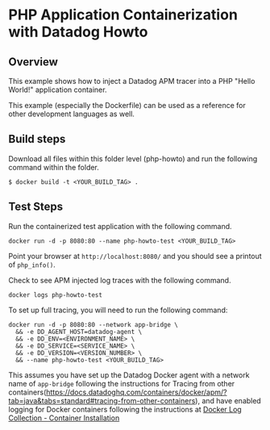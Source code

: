 # PHP Application Containerization with Datadog Howto
## Overview

This example shows how to inject a Datadog APM tracer into a PHP "Hello World!" application container.

This example (especially the Dockerfile) can be used as a reference for other development languages as well.

## Build steps

Download all files within this folder level (php-howto) and run the following command within the folder.
```
$ docker build -t <YOUR_BUILD_TAG> .
```

## Test Steps

Run the containerized test application with the following command.
```
docker run -d -p 8080:80 --name php-howto-test <YOUR_BUILD_TAG>
```

Point your browser at `http://localhost:8080/` and you should see a printout of `php_info()`.

Check to see APM injected log traces with the following command.
```
docker logs php-howto-test
```

To set up full tracing, you will need to run the following command:
```
docker run -d -p 8080:80 --network app-bridge \
  && -e DD_AGENT_HOST=datadog-agent \
  && -e DD_ENV=<ENVIRONMENT_NAME> \
  && -e DD_SERVICE=<SERVICE_NAME> \
  && -e DD_VERSION=<VERSION_NUMBER> \
  && --name php-howto-test <YOUR_BUILD_TAG>
```
This assumes you have set up the Datadog Docker agent with a network name of `app-bridge` following the instructions for Tracing from other containers(https://docs.datadoghq.com/containers/docker/apm/?tab=java&tabs=standard#tracing-from-other-containers), and have enabled logging for Docker containers following the instructions at [Docker Log Collection - Container Installation](https://docs.datadoghq.com/containers/docker/log/?tabs=dockerfile#installation)